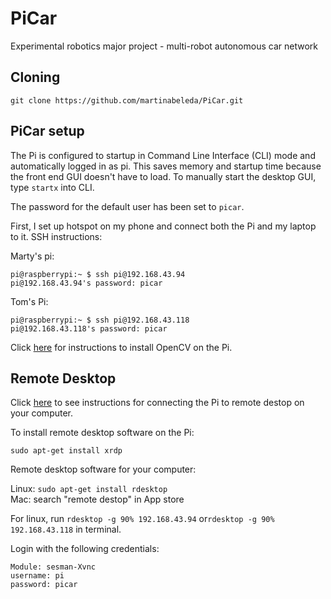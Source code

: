 # PiCar
Experimental robotics major project - multi-robot autonomous car network

## Cloning

```
git clone https://github.com/martinabeleda/PiCar.git
```

## PiCar setup

The Pi is configured to startup in Command Line Interface (CLI) mode and automatically logged in as pi. This saves memory and startup time because the front end GUI doesn't have to load. To manually start the desktop GUI, type `startx` into CLI.

The password for the default user has been set to `picar`.

First, I set up hotspot on my phone and connect both the Pi and my laptop to it. SSH instructions:

Marty's pi:

```
pi@raspberrypi:~ $ ssh pi@192.168.43.94
pi@192.168.43.94's password: picar
```

Tom's Pi:
```
pi@raspberrypi:~ $ ssh pi@192.168.43.118
pi@192.168.43.118's password: picar
```

Click [here](http://mitchtech.net/raspberry-pi-opencv/) for instructions to install OpenCV on the Pi. 

## Remote Desktop

Click [here](https://www.element14.com/community/docs/DOC-78170/l/connecting-to-a-remote-desktop-on-the-raspberry-pi) to see instructions for connecting the Pi to remote destop on your computer.  

To install remote desktop software on the Pi:  
```
sudo apt-get install xrdp
```
Remote desktop software for your computer:   

  Linux: `sudo apt-get install rdesktop`  
  Mac: search "remote destop" in App store  
  
For linux, run `rdesktop -g 90% 192.168.43.94` or`rdesktop -g 90% 192.168.43.118` in terminal.  
  
Login with the following credentials:  

```
Module: sesman-Xvnc
username: pi
password: picar
```
  
  
